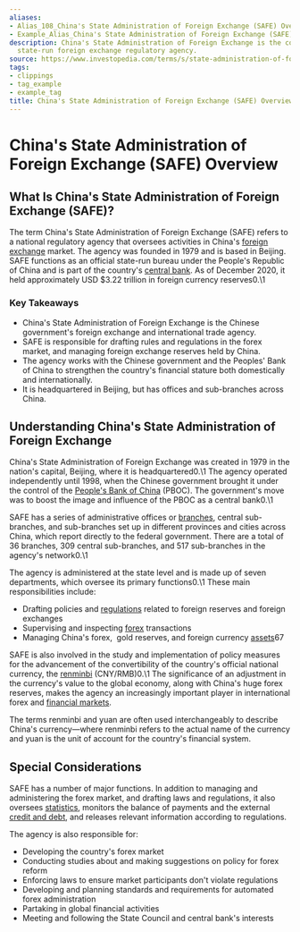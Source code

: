 ```yaml
---
aliases:
- Alias_108_China's State Administration of Foreign Exchange (SAFE) Overview.md
- Example_Alias_China's State Administration of Foreign Exchange (SAFE) Overview
description: China's State Administration of Foreign Exchange is the country's official
  state-run foreign exchange regulatory agency.
source: https://www.investopedia.com/terms/s/state-administration-of-foreign-exchange.asp
tags:
- clippings
- tag_example
- example_tag
title: China's State Administration of Foreign Exchange (SAFE) Overview
---
```





# China's State Administration of Foreign Exchange (SAFE) Overview
## What Is China's State Administration of Foreign Exchange (SAFE)?

The term China's State Administration of Foreign Exchange (SAFE) refers to a national regulatory agency that oversees activities in China's [foreign exchange](https://www.investopedia.com/terms/f/foreign-exchange.asp) market. The agency was founded in 1979 and is based in Beijing. SAFE functions as an official state-run bureau under the People's Republic of China and is part of the country's [central bank](https://www.investopedia.com/terms/c/centralbank.asp). As of December 2020,  it held approximately USD $3.22 trillion in foreign currency reserves0.\1﻿

### Key Takeaways

- China's State Administration of Foreign Exchange is the Chinese government's foreign exchange and international trade agency.
- SAFE is responsible for drafting rules and regulations in the forex market,  and managing foreign exchange reserves held by China.
- The agency works with the Chinese government and the Peoples' Bank of China to strengthen the country's financial stature both domestically and internationally.
- It is headquartered in Beijing,  but has offices and sub-branches across China.

## Understanding China's State Administration of Foreign Exchange

China's State Administration of Foreign Exchange was created in 1979 in the nation's capital,  Beijing,  where it is headquartered0.\1﻿ The agency operated independently until 1998,  when the Chinese government brought it under the control of the [People's Bank of China](https://www.investopedia.com/terms/p/peoples-bank-china-pboc.asp) (PBOC). The government's move was to boost the image and influence of the PBOC as a central bank0.\1﻿

SAFE has a series of administrative offices or [branches](https://www.investopedia.com/terms/b/branch-office.asp),  central sub-branches,  and sub-branches set up in different provinces and cities across China,  which report directly to the federal government. There are a total of 36 branches,  309 central sub-branches,  and 517 sub-branches in the agency's network0.\1﻿

The agency is administered at the state level and is made up of seven departments,  which oversee its primary functions0.\1﻿ These main responsibilities include:

- Drafting policies and [regulations](https://www.investopedia.com/terms/r/regulation-i.asp) related to foreign reserves and foreign exchanges
- Supervising and inspecting [forex](https://www.investopedia.com/terms/f/forex.asp) transactions
- Managing China's forex,   gold reserves,  and foreign currency [assets](https://www.investopedia.com/terms/a/asset.asp)6﻿﻿7

SAFE is also involved in the study and implementation of policy measures for the advancement of the convertibility of the country's official national currency,  the [renminbi](https://www.investopedia.com/terms/forex/c/cny-china-yuan-renminbi.asp) (CNY/RMB)0.\1﻿ The significance of an adjustment in the currency's value to the global economy,  along with China's huge forex reserves,  makes the agency an increasingly important player in international forex and [financial markets](https://www.investopedia.com/terms/f/financial-market.asp).

The terms renminbi and yuan are often used interchangeably to describe China's currency—where renminbi refers to the actual name of the currency and yuan is the unit of account for the country's financial system.

## Special Considerations

SAFE has a number of major functions. In addition to managing and administering the forex market,  and drafting laws and regulations,  it also oversees [statistics](https://www.investopedia.com/terms/s/statistics.asp),  monitors the balance of payments and the external [credit and debt](https://www.investopedia.com/credit-and-debt-4689724),  and releases relevant information according to regulations.

The agency is also responsible for:

- Developing the country's forex market
- Conducting studies about and making suggestions on policy for forex reform
- Enforcing laws to ensure market participants don't violate regulations
- Developing and planning standards and requirements for automated forex administration
- Partaking in global financial activities
- Meeting and following the State Council and central bank's interests